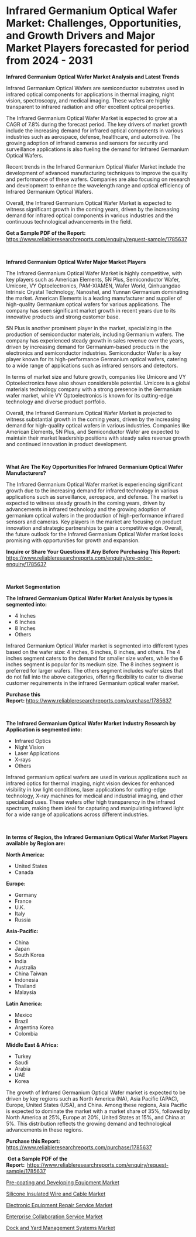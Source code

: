 <p><h1>Infrared Germanium Optical Wafer Market: Challenges, Opportunities, and Growth Drivers and Major Market Players forecasted for period from 2024 - 2031</h1></p><p><strong>Infrared Germanium Optical Wafer Market Analysis and Latest Trends</strong></p>
<p><p>Infrared Germanium Optical Wafers are semiconductor substrates used in infrared optical components for applications in thermal imaging, night vision, spectroscopy, and medical imaging. These wafers are highly transparent to infrared radiation and offer excellent optical properties.</p><p>The Infrared Germanium Optical Wafer Market is expected to grow at a CAGR of 7.8% during the forecast period. The key drivers of market growth include the increasing demand for infrared optical components in various industries such as aerospace, defense, healthcare, and automotive. The growing adoption of infrared cameras and sensors for security and surveillance applications is also fueling the demand for Infrared Germanium Optical Wafers.</p><p>Recent trends in the Infrared Germanium Optical Wafer Market include the development of advanced manufacturing techniques to improve the quality and performance of these wafers. Companies are also focusing on research and development to enhance the wavelength range and optical efficiency of Infrared Germanium Optical Wafers.</p><p>Overall, the Infrared Germanium Optical Wafer Market is expected to witness significant growth in the coming years, driven by the increasing demand for infrared optical components in various industries and the continuous technological advancements in the field.</p></p>
<p><strong>Get a Sample PDF of the Report:&nbsp;</strong> <a href="https://www.reliableresearchreports.com/enquiry/request-sample/1785637">https://www.reliableresearchreports.com/enquiry/request-sample/1785637</a></p>
<p>&nbsp;</p>
<p><strong>Infrared Germanium Optical Wafer Major Market Players</strong></p>
<p><p>The Infrared Germanium Optical Wafer Market is highly competitive, with key players such as American Elements, 5N Plus, Semiconductor Wafer, Umicore, VY Optoelectronics, PAM-XIAMEN, Wafer World, Qinhuangdao Intrinsic Crystal Technology, Nanoshel, and Yunnan Germanium dominating the market. American Elements is a leading manufacturer and supplier of high-quality Germanium optical wafers for various applications. The company has seen significant market growth in recent years due to its innovative products and strong customer base.</p><p>5N Plus is another prominent player in the market, specializing in the production of semiconductor materials, including Germanium wafers. The company has experienced steady growth in sales revenue over the years, driven by increasing demand for Germanium-based products in the electronics and semiconductor industries. Semiconductor Wafer is a key player known for its high-performance Germanium optical wafers, catering to a wide range of applications such as infrared sensors and detectors.</p><p>In terms of market size and future growth, companies like Umicore and VY Optoelectronics have also shown considerable potential. Umicore is a global materials technology company with a strong presence in the Germanium wafer market, while VY Optoelectronics is known for its cutting-edge technology and diverse product portfolio.</p><p>Overall, the Infrared Germanium Optical Wafer Market is projected to witness substantial growth in the coming years, driven by the increasing demand for high-quality optical wafers in various industries. Companies like American Elements, 5N Plus, and Semiconductor Wafer are expected to maintain their market leadership positions with steady sales revenue growth and continued innovation in product development.</p></p>
<p>&nbsp;</p>
<p><strong>What Are The Key Opportunities For Infrared Germanium Optical Wafer Manufacturers?</strong></p>
<p><p>The Infrared Germanium Optical Wafer market is experiencing significant growth due to the increasing demand for infrared technology in various applications such as surveillance, aerospace, and defense. The market is expected to witness steady growth in the coming years, driven by advancements in infrared technology and the growing adoption of germanium optical wafers in the production of high-performance infrared sensors and cameras. Key players in the market are focusing on product innovation and strategic partnerships to gain a competitive edge. Overall, the future outlook for the Infrared Germanium Optical Wafer market looks promising with opportunities for growth and expansion.</p></p>
<p><strong>Inquire or Share Your Questions If Any Before Purchasing This Report:</strong> <a href="https://www.reliableresearchreports.com/enquiry/pre-order-enquiry/1785637">https://www.reliableresearchreports.com/enquiry/pre-order-enquiry/1785637</a></p>
<p>&nbsp;</p>
<p><strong>Market Segmentation</strong></p>
<p><strong>The Infrared Germanium Optical Wafer Market Analysis by types is segmented into:</strong></p>
<p><ul><li>4 Inches</li><li>6 Inches</li><li>8 Inches</li><li>Others</li></ul></p>
<p><p>Infrared Germanium Optical Wafer market is segmented into different types based on the wafer size: 4 inches, 6 inches, 8 inches, and others. The 4 inches segment caters to the demand for smaller size wafers, while the 6 inches segment is popular for its medium size. The 8 inches segment is preferred for larger wafers. The others segment includes wafer sizes that do not fall into the above categories, offering flexibility to cater to diverse customer requirements in the infrared Germanium optical wafer market.</p></p>
<p><strong>Purchase this Report:&nbsp;</strong><a href="https://www.reliableresearchreports.com/purchase/1785637">https://www.reliableresearchreports.com/purchase/1785637</a></p>
<p>&nbsp;</p>
<p><strong>The Infrared Germanium Optical Wafer Market Industry Research by Application is segmented into:</strong></p>
<p><ul><li>Infrared Optics</li><li>Night Vision</li><li>Laser Applications</li><li>X-rays</li><li>Others</li></ul></p>
<p><p>Infrared germanium optical wafers are used in various applications such as infrared optics for thermal imaging, night vision devices for enhanced visibility in low light conditions, laser applications for cutting-edge technology, X-ray machines for medical and industrial imaging, and other specialized uses. These wafers offer high transparency in the infrared spectrum, making them ideal for capturing and manipulating infrared light for a wide range of applications across different industries.</p></p>
<p>&nbsp;</p>
<p><strong>In terms of Region, the Infrared Germanium Optical Wafer Market Players available by Region are:</strong></p>
<p>
    <p> <strong> North America: </strong>
        <ul>
            <li>United States</li>
            <li>Canada</li>
        </ul>
        </p> 
    <p> <strong> Europe: </strong>
        <ul>
            <li>Germany</li>
            <li>France</li>
            <li>U.K.</li>
            <li>Italy</li>
            <li>Russia</li>
        </ul>
        </p> 
    <p> <strong> Asia-Pacific: </strong>
        <ul>
            <li>China</li>
            <li>Japan</li>
            <li>South Korea</li>
            <li>India</li>
            <li>Australia</li>
            <li>China Taiwan</li>
            <li>Indonesia</li>
            <li>Thailand</li>
            <li>Malaysia</li>
        </ul>
        </p> 
    <p> <strong> Latin America: </strong>
        <ul>
            <li>Mexico</li>
            <li>Brazil</li>
            <li>Argentina Korea</li>
            <li>Colombia</li>
        </ul>
        </p> 
    <p> <strong> Middle East & Africa: </strong>
        <ul>
            <li>Turkey</li>
            <li>Saudi</li>
            <li>Arabia</li>
            <li>UAE</li>
            <li>Korea</li>
        </ul>
    </p>
    </p>
<p><p>The growth of Infrared Germanium Optical Wafer market is expected to be driven by key regions such as North America (NA), Asia Pacific (APAC), Europe, United States (USA), and China. Among these regions, Asia Pacific is expected to dominate the market with a market share of 35%, followed by North America at 25%, Europe at 20%, United States at 15%, and China at 5%. This distribution reflects the growing demand and technological advancements in these regions.</p></p>
<p><strong>Purchase this Report: </strong><a href="https://www.reliableresearchreports.com/purchase/1785637">https://www.reliableresearchreports.com/purchase/1785637</a></p>
<p>&nbsp;<strong>Get a Sample PDF of the Report:&nbsp;&nbsp;</strong><a href="https://www.reliableresearchreports.com/enquiry/request-sample/1785637">https://www.reliableresearchreports.com/enquiry/request-sample/1785637</a></p>
<p><strong></strong></p>
<p><p><a href="https://github.com/myacatherineblakecaczo9vcsw/Market-Research-Report-List-1/blob/main/pre-coating-and-developing-equipment-market.md">Pre-coating and Developing Equipment Market</a></p><p><a href="https://github.com/okotobwrhuteie/Market-Research-Report-List-1/blob/main/silicone-insulated-wire-and-cable-market.md">Silicone Insulated Wire and Cable Market</a></p><p><a href="https://medium.com/@josereynolds2012/electronic-equipment-repair-service-market-outlook-industry-overview-and-forecast-2024-to-2031-0a03802a6e3a">Electronic Equipment Repair Service Market</a></p><p><a href="https://medium.com/@josereynolds2012/enterprise-collaboration-service-market-size-reveals-the-best-marketing-channels-in-global-industry-6fa34d028b65">Enterprise Collaboration Service Market</a></p><p><a href="https://medium.com/@josereynolds2012/dock-and-yard-management-systems-market-research-report-its-history-and-forecast-2024-to-2031-160c5028385d">Dock and Yard Management Systems Market</a></p></p>